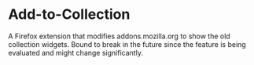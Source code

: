 Add-to-Collection
===================

A Firefox extension that modifies addons.mozilla.org to show the old collection
widgets. Bound to break in the future since the feature is being evaluated and
might change significantly.
